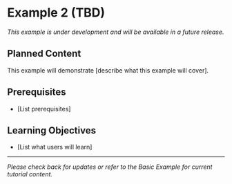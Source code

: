 # Example 2 (TBD)

*This example is under development and will be available in a future release.*

## Planned Content

This example will demonstrate [describe what this example will cover].

## Prerequisites

- [List prerequisites]

## Learning Objectives

- [List what users will learn]

---

*Please check back for updates or refer to the Basic Example for current tutorial content.*
